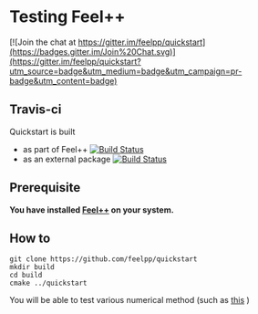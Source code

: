 # Testing Feel++

[![Join the chat at https://gitter.im/feelpp/quickstart](https://badges.gitter.im/Join%20Chat.svg)](https://gitter.im/feelpp/quickstart?utm_source=badge&utm_medium=badge&utm_campaign=pr-badge&utm_content=badge)

## Travis-ci

Quickstart is built 
 - as part of Feel++ [![Build Status](https://travis-ci.org/feelpp/feelpp.svg?branch=develop)](https://travis-ci.org/feelpp/feelpp)
 - as an external package [![Build Status](https://travis-ci.org/feelpp/quickstart.svg)](https://travis-ci.org/feelpp/quickstart)
 
## Prerequisite
__You have installed [Feel++](http://www.feelpp.org/docs/develop/BuildingP.html) on your system.__

## How to
```
git clone https://github.com/feelpp/quickstart
mkdir build
cd build
cmake ../quickstart
```

You will be able to test various numerical method (such as [this](http://www.feelpp.org/docs/develop/QSLaplacian.html) )
